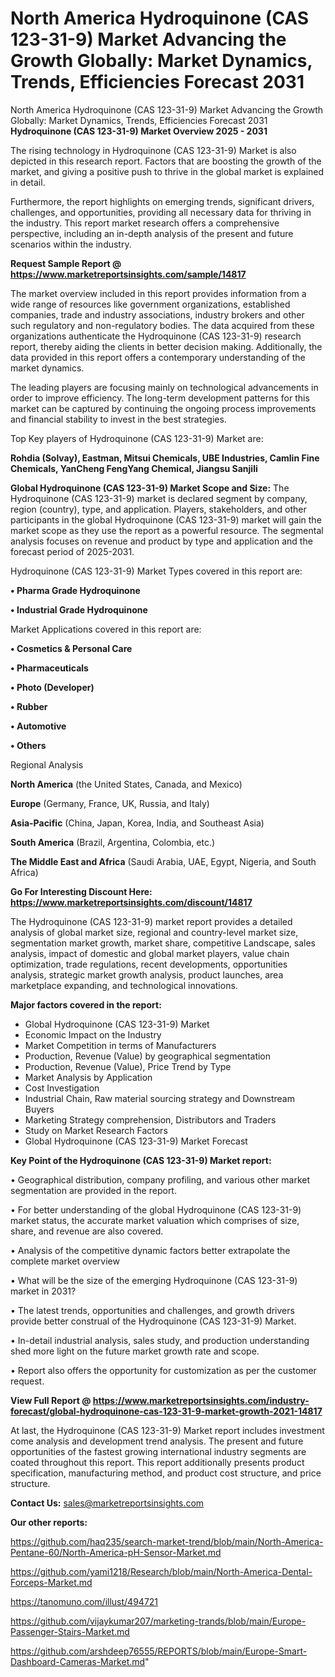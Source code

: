 # North America Hydroquinone (CAS 123-31-9) Market Advancing the Growth Globally: Market Dynamics, Trends, Efficiencies Forecast 2031
 North America Hydroquinone (CAS 123-31-9) Market Advancing the Growth Globally: Market Dynamics, Trends, Efficiencies Forecast 2031
<Strong> Hydroquinone (CAS 123-31-9) Market Overview 2025 - 2031</strong>

The rising technology in Hydroquinone (CAS 123-31-9) Market is also depicted in this research report. Factors that are boosting the growth of the market, and giving a positive push to thrive in the global market is explained in detail.

Furthermore, the report highlights on emerging trends, significant drivers, challenges, and opportunities, providing all necessary data for thriving in the industry. This report market research offers a comprehensive perspective, including an in-depth analysis of the present and future scenarios within the industry.

<strong>Request Sample Report @ <a href=https://www.marketreportsinsights.com/sample/14817>https://www.marketreportsinsights.com/sample/14817</a></strong>

The market overview included in this report provides information from a wide range of resources like government organizations, established companies, trade and industry associations, industry brokers and other such regulatory and non-regulatory bodies. The data acquired from these organizations authenticate the Hydroquinone (CAS 123-31-9) research report, thereby aiding the clients in better decision making. Additionally, the data provided in this report offers a contemporary understanding of the market dynamics.

The leading players are focusing mainly on technological advancements in order to improve efficiency. The long-term development patterns for this market can be captured by continuing the ongoing process improvements and financial stability to invest in the best strategies.

Top Key players of Hydroquinone (CAS 123-31-9) Market are:

<strong>Rohdia (Solvay), Eastman, Mitsui Chemicals, UBE Industries, Camlin Fine Chemicals, YanCheng FengYang Chemical, Jiangsu Sanjili</strong>

<strong><b>Global Hydroquinone (CAS 123-31-9) Market Scope and Size:</b></strong>
The Hydroquinone (CAS 123-31-9) market is declared segment by company, region (country), type, and application. Players, stakeholders, and other participants in the global Hydroquinone (CAS 123-31-9) market will gain the market scope as they use the report as a powerful resource. The segmental analysis focuses on revenue and product by type and application and the forecast period of 2025-2031.

Hydroquinone (CAS 123-31-9) Market Types covered in this report are:

<strong>• Pharma Grade Hydroquinone

• Industrial Grade Hydroquinone</strong>

Market Applications covered in this report are:

<strong>• Cosmetics & Personal Care

• Pharmaceuticals

• Photo (Developer)

• Rubber

• Automotive

• Others</strong> 

Regional Analysis

<strong>North America</strong> (the United States, Canada, and Mexico)

<strong>Europe</strong> (Germany, France, UK, Russia, and Italy)

<strong>Asia-Pacific</strong> (China, Japan, Korea, India, and Southeast Asia)

<strong>South America</strong> (Brazil, Argentina, Colombia, etc.)

<strong>The Middle East and Africa</strong> (Saudi Arabia, UAE, Egypt, Nigeria, and South Africa)

<strong>Go For Interesting Discount Here: <a href=https://www.marketreportsinsights.com/discount/14817>https://www.marketreportsinsights.com/discount/14817</a></strong>

The Hydroquinone (CAS 123-31-9) market report provides a detailed analysis of global market size, regional and country-level market size, segmentation market growth, market share, competitive Landscape, sales analysis, impact of domestic and global market players, value chain optimization, trade regulations, recent developments, opportunities analysis, strategic market growth analysis, product launches, area marketplace expanding, and technological innovations.

<strong><b>Major factors covered in the report:</b></strong>
<ul>
  <li>Global Hydroquinone (CAS 123-31-9) Market </li>
  <li>Economic Impact on the Industry</li>
  <li>Market Competition in terms of Manufacturers</li>
  <li>Production, Revenue (Value) by geographical segmentation</li>
  <li>Production, Revenue (Value), Price Trend by Type</li>
  <li>Market Analysis by Application</li>
  <li>Cost Investigation</li>
  <li>Industrial Chain, Raw material sourcing strategy and Downstream Buyers</li>
  <li>Marketing Strategy comprehension, Distributors and Traders</li>
  <li>Study on Market Research Factors</li>
  <li>Global Hydroquinone (CAS 123-31-9) Market Forecast</li>
</ul>

<strong><b>Key Point of the Hydroquinone (CAS 123-31-9) Market report:</b></strong>

• Geographical distribution, company profiling, and various other market segmentation are provided in the report.

• For better understanding of the global Hydroquinone (CAS 123-31-9) market status, the accurate market valuation which comprises of size, share, and revenue are also covered.

• Analysis of the competitive dynamic factors better extrapolate the complete market overview

• What will be the size of the emerging Hydroquinone (CAS 123-31-9) market in 2031?

• The latest trends, opportunities and challenges, and growth drivers provide better construal of the Hydroquinone (CAS 123-31-9) Market.

• In-detail industrial analysis, sales study, and production understanding shed more light on the future market growth rate and scope.

• Report also offers the opportunity for customization as per the customer request.

<strong><b>View Full Report @ <a href=https://www.marketreportsinsights.com/industry-forecast/global-hydroquinone-cas-123-31-9-market-growth-2021-14817>https://www.marketreportsinsights.com/industry-forecast/global-hydroquinone-cas-123-31-9-market-growth-2021-14817</a></b></strong>


At last, the Hydroquinone (CAS 123-31-9) Market report includes investment come analysis and development trend analysis. The present and future opportunities of the fastest growing international industry segments are coated throughout this report. This report additionally presents product specification, manufacturing method, and product cost structure, and price structure.

<strong>Contact Us:</strong>
sales@marketreportsinsights.com

<strong>Our other reports:</strong>

<a href=https://github.com/haq235/search-market-trend/blob/main/North-America-Pentane-60/North-America-pH-Sensor-Market.md>https://github.com/haq235/search-market-trend/blob/main/North-America-Pentane-60/North-America-pH-Sensor-Market.md</a>

<a href=https://github.com/yami1218/Research/blob/main/North-America-Dental-Forceps-Market.md>https://github.com/yami1218/Research/blob/main/North-America-Dental-Forceps-Market.md</a>

<a href=https://tanomuno.com/illust/494721>https://tanomuno.com/illust/494721</a>

<a href=https://github.com/vijaykumar207/marketing-trands/blob/main/Europe-Passenger-Stairs-Market.md>https://github.com/vijaykumar207/marketing-trands/blob/main/Europe-Passenger-Stairs-Market.md</a>

<a href=https://github.com/arshdeep76555/REPORTS/blob/main/Europe-Smart-Dashboard-Cameras-Market.md>https://github.com/arshdeep76555/REPORTS/blob/main/Europe-Smart-Dashboard-Cameras-Market.md</a>"
